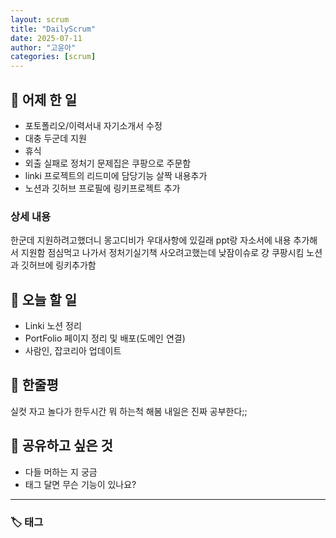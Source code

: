 ```yaml
---
layout: scrum
title: "DailyScrum"
date: 2025-07-11
author: "고윤아"
categories: [scrum]
---
```


## 📝 어제 한 일

- 포토폴리오/이력서내 자기소개서 수정
- 대충 두군데 지원
- 휴식
- 외출 실패로 정처기 문제집은 쿠팡으로 주문함
- linki 프로젝트의 리드미에 담당기능 살짝 내용추가
- 노션과 깃허브 프로필에 링키프로젝트 추가

### 상세 내용

한군데 지원하려고했더니 몽고디비가 우대사항에 있길래 ppt랑 자소서에 내용 추가해서 지원함
점심먹고 나가서 정처기실기책 사오려고했는데 낮잠이슈로 걍 쿠팡시킴 
노션과 깃허브에 링키추가함

## 🎯 오늘 할 일

- Linki 노션 정리
- PortFolio 페이지 정리 및 배포(도메인 연결)
- 사람인, 잡코리아 업데이트

## 💭 한줄평

실컷 자고 놀다가 한두시간 뭐 하는척 해봄 
내일은 진짜 공부한다;; 

## 🔗 공유하고 싶은 것

- 다들 머하는 지 궁금 
- 태그 달면 무슨 기능이 있나요? 
---

### 🏷️ 태그

